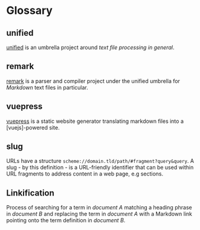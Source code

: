 # Glossary

## unified

[unified] is an umbrella project around *text file processing in general*.

[unified]: https://unifiedjs.com

## remark

[remark] is a parser and compiler project under the unified umbrella for *Markdown* text files in particular.

[remark]: https://github.com/remarkjs/remark

## vuepress

[vuepress] is a static website generator translating markdown files into a [vuejs]-powered site.

[vue]: https://vuejs.org
[vuepress]: https://vuepress.vuejs.org

## slug

URLs have a structure `scheme://domain.tld/path/#fragment?query&query`.
A slug - by this definition - is a URL-friendly identifier that can be used within URL fragments to address content in a web page, e.g sections.

## Linkification

Process of searching for a term in *document A* matching a heading phrase in
*document B* and replacing the term in *document A* with a Markdown link pointing
onto the term definition in *document B*.
